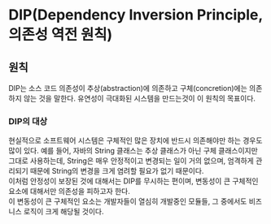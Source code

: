 # DIP(Dependency Inversion Principle, 의존성 역전 원칙)

## 원칙

DIP는 소스 코드 의존성이 추상(abstraction)에 의존하고 구체(concretion)에는 의존하지 않는 것을 말한다. 유연성이 극대화된 시스템을 만드는것이 이 원칙의 목표이다.

### DIP의 대상

현실적으로 소프트웨어 시스템은 구체적인 많은 장치에 반드시 의존해야만 하는 경우도 많이 있다. 예를 들어, 자바의 String 클래스는 추상 클래스가 아닌 구체 클래스이지만 그대로 사용하는데, String은 매우 안정적이고 변경되는 일이 거의 없으며, 엄격하게 관리되기 때문에 String의 변경을 크게 염려할 필요가 없기 때문이다.<br/>
이처럼 안정성이 보장된 것에 대해서는 DIP를 무시하는 편이며, 변동성이 큰 구체적인 요소에 대해서만 의존성을 피하고자 한다.<br/>
이 변동성이 큰 구체적인 요소는 개발자들이 열심히 개발중인 모듈들, 그 중에서도 비즈니스 로직이 크게 해당될 것이다.

